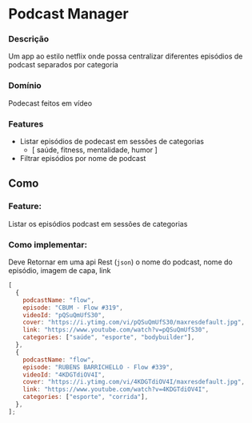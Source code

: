 # Podcast Manager

### Descrição

Um app ao estilo netflix onde possa centralizar diferentes episódios de podcast separados por categoria

### Domínio

Podecast feitos em vídeo

### Features

- Listar episódios de podecast em sessões de categorias
  - [ saúde, fitness, mentalidade, humor ]
- Filtrar episódios por nome de podcast

## Como

### Feature:

Listar os episódios podcast em sessões de categorias

### Como implementar:

Deve Retornar em uma api Rest (`json`) o nome do podcast, nome do episódio, imagem de capa, link

```js
[
  {
    podcastName: "flow",
    episode: "CBUM - Flow #319",
    videoId: "pQSuQmUfS30",
    cover: "https://i.ytimg.com/vi/pQSuQmUfS30/maxresdefault.jpg",
    link: "https://www.youtube.com/watch?v=pQSuQmUfS30",
    categories: ["saúde", "esporte", "bodybuilder"],
  },
  {
    podcastName: "flow",
    episode: "RUBENS BARRICHELLO - Flow #339",
    videoId: "4KDGTdiOV4I",
    cover: "https://i.ytimg.com/vi/4KDGTdiOV4I/maxresdefault.jpg",
    link: "https://www.youtube.com/watch?v=4KDGTdiOV4I",
    categories: ["esporte", "corrida"],
  },
];
```
